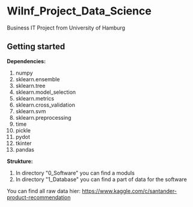 # WiInf_Project_Data_Science

Business IT Project from University of Hamburg

## Getting started

**Dependencies:**
1. numpy
2. sklearn.ensemble
3. sklearn.tree
4. sklearn.model_selection
5. sklearn.metrics
6. sklearn.cross_validation
7. sklearn.svm
8. sklearn.preprocessing
9. time
10. pickle
11. pydot
12. tkinter
13. pandas

**Strukture:**
1. In directory "0_Software" you can find a moduls
2. In directory "1_Database" you can find a part of data for the software

You can find all raw data hier: https://www.kaggle.com/c/santander-product-recommendation
